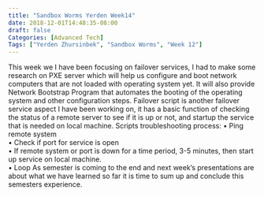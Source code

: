 ```yaml
---
title: "Sandbox Worms Yerden Week14"
date: 2018-12-01T14:48:35-08:00
draft: false
Categories: [Advanced Tech]
Tags: ["Yerden Zhursinbek", "Sandbox Worms", "Week 12"]
---
```


This week we I have been focusing on failover services, I had to make some research on PXE server which will help us configure and boot network computers that are not loaded with operating system yet. It will also provide Network Bootstrap Program that automates the booting of the operating system and other configuration steps.
Failover script is another failover service aspect I have been working on, it has a basic function of checking the status of a remote server to see if it is up or not, and startup the service that is needed on local machine. Scripts troubleshooting process:
•    Ping remote system    
•    Check if port for service is open  
•    If remote system or port is down for a time period, 3-5 minutes, then start up service on local machine.  
•    Loop 
As semester is coming to the end and next week’s presentations are about what we have learned so far it is time to sum up and conclude this semesters experience.
